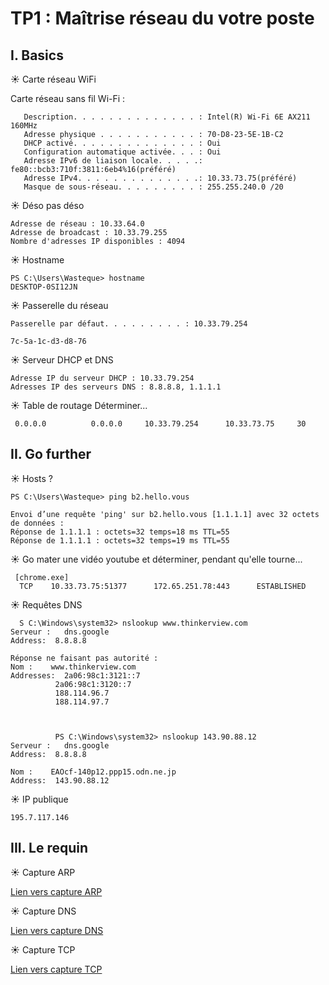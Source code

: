 # TP1 : Maîtrise réseau du votre poste

## I. Basics

☀️ Carte réseau WiFi

Carte réseau sans fil Wi-Fi :

```Suffixe DNS propre à la connexion. . . :
   Description. . . . . . . . . . . . . . : Intel(R) Wi-Fi 6E AX211 160MHz
   Adresse physique . . . . . . . . . . . : 70-D8-23-5E-1B-C2
   DHCP activé. . . . . . . . . . . . . . : Oui
   Configuration automatique activée. . . : Oui
   Adresse IPv6 de liaison locale. . . . .: fe80::bcb3:710f:3811:6eb4%16(préféré)
   Adresse IPv4. . . . . . . . . . . . . .: 10.33.73.75(préféré)
   Masque de sous-réseau. . . . . . . . . : 255.255.240.0 /20
```

☀️ Déso pas déso

```
Adresse de réseau : 10.33.64.0
Adresse de broadcast : 10.33.79.255
Nombre d'adresses IP disponibles : 4094
```

☀️ Hostname

```
PS C:\Users\Wasteque> hostname
DESKTOP-0SI12JN
```

☀️ Passerelle du réseau

 ```
 Passerelle par défaut. . . . . . . . . : 10.33.79.254

7c-5a-1c-d3-d8-76
```

☀️ Serveur DHCP et DNS

```
Adresse IP du serveur DHCP : 10.33.79.254
Adresses IP des serveurs DNS : 8.8.8.8, 1.1.1.1
```

☀️ Table de routage
Déterminer...

```
 0.0.0.0          0.0.0.0     10.33.79.254      10.33.73.75     30
```

## II. Go further

☀️ Hosts ?
```
PS C:\Users\Wasteque> ping b2.hello.vous

Envoi d’une requête 'ping' sur b2.hello.vous [1.1.1.1] avec 32 octets de données :
Réponse de 1.1.1.1 : octets=32 temps=18 ms TTL=55
Réponse de 1.1.1.1 : octets=32 temps=19 ms TTL=55

```

☀️ Go mater une vidéo youtube et déterminer, pendant qu'elle tourne...

```
 [chrome.exe]
  TCP    10.33.73.75:51377      172.65.251.78:443      ESTABLISHED
  ```

  ☀️ Requêtes DNS

```
  S C:\Windows\system32> nslookup www.thinkerview.com
Serveur :   dns.google
Address:  8.8.8.8

Réponse ne faisant pas autorité :
Nom :    www.thinkerview.com
Addresses:  2a06:98c1:3121::7
          2a06:98c1:3120::7
          188.114.96.7
          188.114.97.7



          PS C:\Windows\system32> nslookup 143.90.88.12
Serveur :   dns.google
Address:  8.8.8.8

Nom :    EAOcf-140p12.ppp15.odn.ne.jp
Address:  143.90.88.12
 ```

 ☀️ IP publique

 ```
 195.7.117.146
 ```

 ## III. Le requin
 
 ☀️ Capture ARP

[Lien vers capture ARP](./captures/arp.pcapng)

 ☀️ Capture DNS

[Lien vers capture DNS](./captures/dns.pcapng)

☀️ Capture TCP

[Lien vers capture TCP](./captures/tcp.pcapng)